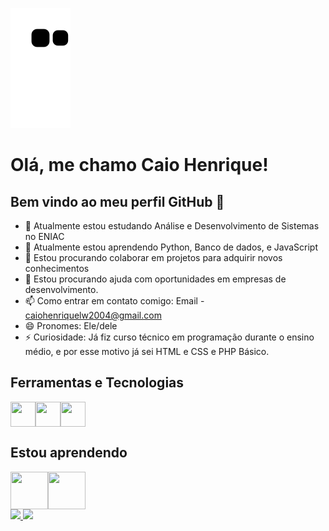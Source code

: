 ![Snake animation](https://github.com/CaioHLuwi/CaioHLuwi/blob/output/github-contribution-grid-snake.svg)

# Olá, me chamo Caio Henrique! 
## Bem vindo ao meu perfil GitHub 👋

- 🔭 Atualmente estou estudando Análise e Desenvolvimento de Sistemas no ENIAC
- 🌱 Atualmente estou aprendendo Python, Banco de dados, e JavaScript
- 👯 Estou procurando colaborar em projetos para adquirir novos conhecimentos
- 🤔 Estou procurando ajuda com oportunidades em empresas de desenvolvimento.
- 📫 Como entrar em contato comigo: Email - caiohenriquelw2004@gmail.com
- 😄 Pronomes: Ele/dele
- ⚡ Curiosidade: Já fiz curso técnico em programação durante o ensino médio, e por esse motivo já sei HTML e CSS e PHP Básico.

## Ferramentas e Tecnologias

<div style="display: flex"> 
  <img loading="lazy" src="https://cdn.jsdelivr.net/gh/devicons/devicon/icons/html5/html5-original.svg" width="40" height="40"/>
  <img loading="lazy" src="https://cdn.jsdelivr.net/gh/devicons/devicon/icons/css3/css3-original.svg" width="40" height="40"/>
  <img src="https://cdn.jsdelivr.net/gh/devicons/devicon/icons/javascript/javascript-original.svg" width="40" height="40"/>  
</div>

## Estou aprendendo

<div style="display: flex"> 
  <img src="https://cdn.jsdelivr.net/gh/devicons/devicon/icons/python/python-original.svg" width="60" height="60"/>
  <img src="https://cdn.jsdelivr.net/gh/devicons/devicon/icons/mysql/mysql-original-wordmark.svg" width="60" height="60"/>
</div>

<div>
<a href="https://github.com/seu-usuário-aqui">
<img loading="lazy" height="180em" src="https://github-readme-stats.vercel.app/api/top-langs/?username=CaioHLuwi&layout=compact&langs_count=7&theme=dracula"/>
<img loading="lazy" height="180em" src="https://github-readme-stats.vercel.app/api?username=CaioHLuwi&show_icons=true&theme=dracula&include_all_commits=true&count_private=true"/>
</div>
          
